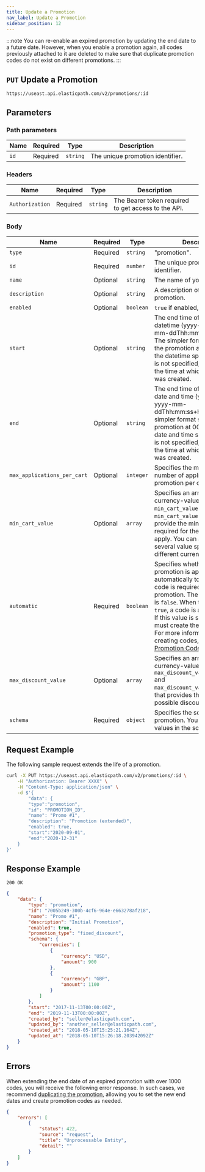 ```yaml
---
title: Update a Promotion
nav_label: Update a Promotion
sidebar_position: 12
---
```


:::note
You can re-enable an expired promotion by updating the end date to a future date. However, when you enable a promotion again, all codes previously attached to it are deleted to make sure that duplicate promotion codes do not exist on different promotions.
:::

## `PUT` Update a Promotion

```http
https://useast.api.elasticpath.com/v2/promotions/:id
```

## Parameters

### Path parameters

| Name | Required | Type     | Description                      |
| ---- | -------- | -------- | -------------------------------- |
| `id` | Required | `string` | The unique promotion identifier. |

### Headers

| Name            | Required | Type     | Description                                         |
| --------------- | -------- | -------- | --------------------------------------------------- |
| `Authorization` | Required | `string` | The Bearer token required to get access to the API. |

### Body

| Name                        | Required | Type      | Description                                                                                                                                                                                                                                                                                                                                                                                 |
| --------------------------- | -------- | --------- | ------------------------------------------------------------------------------------------------------------------------------------------------------------------------------------------------------------------------------------------------------------------------------------------------------------------------------------------------------------------------------------------- |
| `type`                      | Required | `string`  | "promotion".                                                                                                                                                                                                                                                                                                                                                                                |
| `id`                        | Required | `number`  | The unique promotion identifier.                                                                                                                                                                                                                                                                                                                                                            |
| `name`                      | Optional | `string`  | The name of your promotion.                                                                                                                                                                                                                                                                                                                                                                 |
| `description`               | Optional | `string`  | A description of your promotion.                                                                                                                                                                                                                                                                                                                                                            |
| `enabled`                   | Optional | `boolean` | `true` if enabled, `false` if not.                                                                                                                                                                                                                                                                                                                                                          |
| `start`                     | Optional | `string`  | The end time of the promotion datetime (yyyy-mm-dd, yyyy-mm-ddThh:mm:ss+hh:mm). The simpler format will start the promotion at 00:00 UTC of the datetime specified. If time is not specified, it will default to the time at which the request was created.                                                                                                                                 |
| `end`                       | Optional | `string`  | The end time of the promotion date and time (yyyy-mm-dd, yyyy-mm-ddThh:mm:ss+hh:mm). The simpler format starts the promotion at 00:00 UTC of the date and time specified. If time is not specified, it defaults to the time at which the request was created.                                                                                                                               |
| `max_applications_per_cart` | Optional | `integer` | Specifies the maximum number of application of a promotion per cart.                                                                                                                                                                                                                                                                                                                        |
| `min_cart_value`            | Optional | `array`   | Specifies an array of currency-value objects, `min_cart_value[].currency` and `min_cart_value[].amount`, that provide the minimum cart value required for the promotion to apply. You can add one or several value specifications in different currencies.                                                                                                                                  |
| `automatic`                 | Required | `boolean` | Specifies whether the promotion is applied automatically to the cart or a code is required to apply the promotion. The default setting is `false`. When this value is set `true`, a code is autogenerated. If this value is set `false`, you must create the code manually. For more information about creating codes, see the [Create Promotion Codes](/docs/promotions/promotion-codes/create-promotion-codes) section. |
| `max_discount_value`        | Optional | `array`   | Specifies an array of currency-value objects, `max_discount_value[].currency` and `max_discount_value[].amount`, that provides the maximum possible discount for the cart.                                                                                                                                                                                                                  |
| `schema`                    | Required | `object`  | Specifies the schema of the promotion. You can update the values in the schema object.                                                                                                                                                                                                                                                                                                      |

## Request Example

The following sample request extends the life of a promotion.

```bash
curl -X PUT https://useast.api.elasticpath.com/v2/promotions/:id \
    -H "Authorization: Bearer XXXX" \
    -H "Content-Type: application/json" \
    -d $'{
        "data": {
        "type":"promotion",
        "id": "PROMOTION_ID",
        "name": "Promo #1",
        "description": "Promotion (extended)",
        "enabled": true,
        "start":"2020-09-01",
        "end":"2020-12-31"
    }
}'
```

## Response Example

`200 OK`

```json
{
    "data": {
        "type": "promotion",
        "id": "7005b249-300b-4cf6-964e-e663278af218",
        "name": "Promo #1",
        "description": "Initial Promotion",
        "enabled": true,
        "promotion_type": "fixed_discount",
        "schema": {
            "currencies": [
                {
                    "currency": "USD",
                    "amount": 900
                },
                {
                    "currency": "GBP",
                    "amount": 1100
                }
            ]
        },
        "start": "2017-11-13T00:00:00Z",
        "end": "2019-11-13T00:00:00Z",
        "created_by": "seller@elasticpath.com",
        "updated_by": "another_seller@elasticpath.com",
        "created_at": "2018-05-10T15:25:21.164Z",
        "updated_at": "2018-05-10T15:26:18.203942092Z"
    }
}
```

## Errors

When extending the end date of an expired promotion with over 1000 codes, you will receive the following error response. In such cases, we recommend [duplicating the promotion](/docs/promotions/promotions-cm/overview#duplicating-promotions), allowing you to set the new end dates and create promotion codes as needed.

```json
{
    "errors": [
        {
            "status": 422,
            "source": "request",
            "title": "Unprocessable Entity",
            "detail": ""
        }
    ]
}
```
